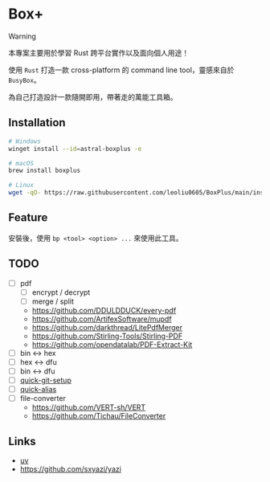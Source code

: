 # Box+

> [!WARNING]
> 本專案主要用於學習 Rust 跨平台實作以及面向個人用途！

使用 `Rust` 打造一款 cross-platform 的 command line tool，靈感來自於 `BusyBox`。

為自己打造設計一款隨開即用，帶著走的萬能工具箱。

## Installation

```bash
# Windows
winget install --id=astral-boxplus -e
```

```bash
# macOS
brew install boxplus
```

```bash
# Linux
wget -qO- https://raw.githubusercontent.com/leoliu0605/BoxPlus/main/install.sh | sh
```

## Feature

安裝後，使用 `bp <tool> <option> ...` 來使用此工具。

## TODO

- [ ] pdf
  - [ ] encrypt / decrypt
  - [ ] merge / split
  - https://github.com/DDULDDUCK/every-pdf
  - https://github.com/ArtifexSoftware/mupdf
  - https://github.com/darkthread/LitePdfMerger
  - https://github.com/Stirling-Tools/Stirling-PDF
  - https://github.com/opendatalab/PDF-Extract-Kit
- [ ] bin <-> hex
- [ ] hex <-> dfu
- [ ] bin <-> dfu
- [ ] [quick-git-setup](https://github.com/leoliu0605/npm-git-setup)
- [ ] [quick-alias](https://github.com/leoliu0605/scripts)
- [ ] file-converter
  - https://github.com/VERT-sh/VERT
  - https://github.com/Tichau/FileConverter

## Links

- [uv](https://github.com/astral-sh/uv)
- https://github.com/sxyazi/yazi
